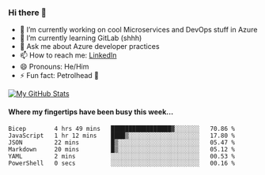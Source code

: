 ### Hi there 👋

- 🔭 I’m currently working on cool Microservices and DevOps stuff in Azure
- 🌱 I’m currently learning GitLab (shhh)
- 💬 Ask me about Azure developer practices
- 📫 How to reach me: [LinkedIn](https://www.linkedin.com/in/gordonbyers/)
- 😄 Pronouns: He/Him 
- ⚡ Fun fact: Petrolhead 🚙

[![My GitHub Stats](https://github-readme-stats.vercel.app/api/?username=gordonby&count_private=true&theme=tokyonight&showicons=true)]()
<!--[![My GitHub Language Stats](https://github-readme-stats.vercel.app/api/top-langs/?username=gordonby&langs_count=5&theme=tokyonight)]()-->

#### Where my fingertips have been busy this week... 
<!--START_SECTION:waka-->

```text
Bicep        4 hrs 49 mins   █████████████████▓░░░░░░░   70.86 %
JavaScript   1 hr 12 mins    ████▒░░░░░░░░░░░░░░░░░░░░   17.80 %
JSON         22 mins         █▒░░░░░░░░░░░░░░░░░░░░░░░   05.47 %
Markdown     20 mins         █▒░░░░░░░░░░░░░░░░░░░░░░░   05.12 %
YAML         2 mins          ░░░░░░░░░░░░░░░░░░░░░░░░░   00.53 %
PowerShell   0 secs          ░░░░░░░░░░░░░░░░░░░░░░░░░   00.16 %
```

<!--END_SECTION:waka-->

